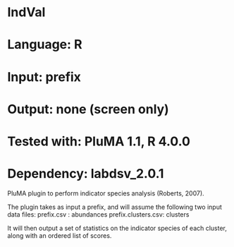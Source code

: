 # IndVal
# Language: R
# Input: prefix
# Output: none (screen only) 
# Tested with: PluMA 1.1, R 4.0.0
# Dependency: labdsv_2.0.1

PluMA plugin to perform indicator species analysis (Roberts, 2007).

The plugin takes as input a prefix, and will assume the following two input data files:
prefix.csv : abundances
prefix.clusters.csv: clusters

It will then output a set of statistics on the indicator species of each cluster,
along with an ordered list of scores.
